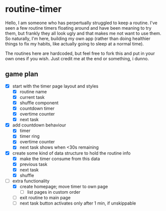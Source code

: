 # routine-timer

Hello, I am someone who has perpertually struggled to keep a routine. I've seen a few routine timers floating around and have been meaning to try them, but frankly they all look ugly and that makes me not want to use them. So naturally, I'm here, building my own app (rather than doing healthier things to fix my habits, like actually going to sleep at a normal time).

The routines here are hardcoded, but feel free to fork this and put in your own ones if you wish. Just credit me at the end or something, i dunno.

## game plan

- [x] start with the timer page layout and styles
  - [x] routine name
  - [x] current task
  - [x] shuffle component
  - [x] countdown timer
  - [x] overtime counter
  - [x] next task
- [x] add countdown behaviour
  - [x] timer
  - [x] timer ring
  - [x] overtime counter
  - [x] next task shows when <30s remaining
- [x] create some kind of data structure to hold the routine info
  - [x] make the timer consume from this data
  - [x] previous task
  - [x] next task
  - [x] shuffle
- [ ] extra functionality
  - [x] create homepage; move timer to own page
    - [ ] list pages in custom order
  - [ ] exit routine to main page
  - [ ] next task button activates only after 1 min, if unskippable